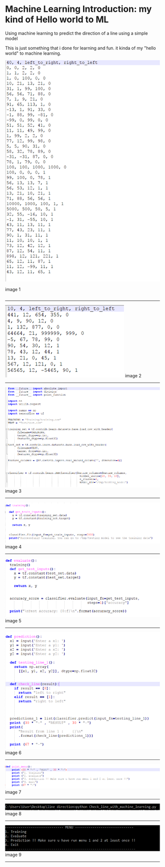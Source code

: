 # Machine Learning Introduction: my kind of Hello world to ML
Using machine learning to predict the direction of a line using a simple model

This is just something that i done for learning and fun.
it kinda of my "hello world" to machine learning.

<img src="screenshot/training.PNG" data-canonical-src="screenshot/Capture.PNG"  />
<div class="row">
  <div class="column text-center medium-text-left">
    <p>image 1</p>
  </div>
</div>

---

<img src="screenshot/evaluate.PNG" data-canonical-src="screenshot/Capture.PNG"  />
image 2

---

<img src="screenshot/model.PNG" data-canonical-src="screenshot/Capture.PNG"  />
image 3

---

<img src="screenshot/train_model.PNG" data-canonical-src="screenshot/Capture.PNG"  />
image 4

---

<img src="screenshot/evaluate_model.PNG" data-canonical-src="screenshot/Capture.PNG"  />
image 5

---

<img src="screenshot/prediction.PNG" data-canonical-src="screenshot/Capture.PNG"  />
image 6

---

<img src="screenshot/menu.PNG" data-canonical-src="screenshot/Capture.PNG"  />
image 7

---

<img src="screenshot/start.PNG" data-canonical-src="screenshot/Capture.PNG"  />
image 8

---

<img src="screenshot/menu2.PNG" data-canonical-src="screenshot/Capture.PNG"  />
image 9

---

